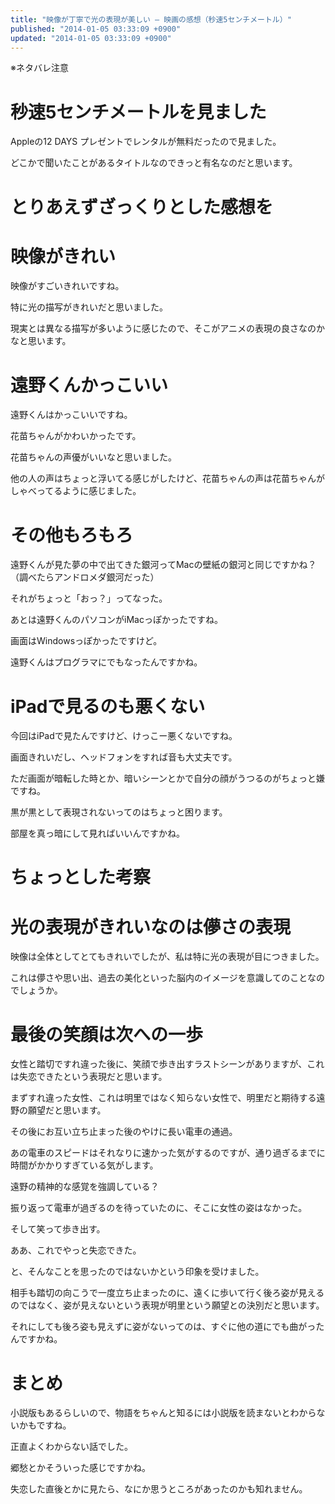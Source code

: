 ```yaml
---
title: "映像が丁寧で光の表現が美しい – 映画の感想（秒速5センチメートル）"
published: "2014-01-05 03:33:09 +0900"
updated: "2014-01-05 03:33:09 +0900"
---
```


※ネタバレ注意

# 秒速5センチメートルを見ました

Appleの12 DAYS プレゼントでレンタルが無料だったので見ました。

どこかで聞いたことがあるタイトルなのできっと有名なのだと思います。

# とりあえずざっくりとした感想を

# 映像がきれい

映像がすごいきれいですね。

特に光の描写がきれいだと思いました。

現実とは異なる描写が多いように感じたので、そこがアニメの表現の良さなのかなと思います。

# 遠野くんかっこいい

遠野くんはかっこいいですね。

花苗ちゃんがかわいかったです。

花苗ちゃんの声優がいいなと思いました。

他の人の声はちょっと浮いてる感じがしたけど、花苗ちゃんの声は花苗ちゃんがしゃべってるように感じました。

# その他もろもろ

遠野くんが見た夢の中で出てきた銀河ってMacの壁紙の銀河と同じですかね？（調べたらアンドロメダ銀河だった）

それがちょっと「おっ？」ってなった。

あとは遠野くんのパソコンがiMacっぽかったですね。

画面はWindowsっぽかったですけど。

遠野くんはプログラマにでもなったんですかね。 

# iPadで見るのも悪くない

今回はiPadで見たんですけど、けっこー悪くないですね。

画面きれいだし、ヘッドフォンをすれば音も大丈夫です。

ただ画面が暗転した時とか、暗いシーンとかで自分の顔がうつるのがちょっと嫌ですね。

黒が黒として表現されないってのはちょっと困ります。

部屋を真っ暗にして見ればいいんですかね。

# ちょっとした考察

# 光の表現がきれいなのは儚さの表現

映像は全体としてとてもきれいでしたが、私は特に光の表現が目につきました。

これは儚さや思い出、過去の美化といった脳内のイメージを意識してのことなのでしょうか。

# 最後の笑顔は次への一歩

女性と踏切ですれ違った後に、笑顔で歩き出すラストシーンがありますが、これは失恋できたという表現だと思います。

まずすれ違った女性、これは明里ではなく知らない女性で、明里だと期待する遠野の願望だと思います。

その後にお互い立ち止まった後のやけに長い電車の通過。

あの電車のスピードはそれなりに速かった気がするのですが、通り過ぎるまでに時間がかかりすぎている気がします。

遠野の精神的な感覚を強調している？

振り返って電車が過ぎるのを待っていたのに、そこに女性の姿はなかった。

そして笑って歩き出す。

ああ、これでやっと失恋できた。

と、そんなことを思ったのではないかという印象を受けました。

相手も踏切の向こうで一度立ち止まったのに、遠くに歩いて行く後ろ姿が見えるのではなく、姿が見えないという表現が明里という願望との決別だと思います。

それにしても後ろ姿も見えずに姿がないってのは、すぐに他の道にでも曲がったんですかね。

# まとめ

小説版もあるらしいので、物語をちゃんと知るには小説版を読まないとわからないかもですね。

正直よくわからない話でした。

郷愁とかそういった感じですかね。

失恋した直後とかに見たら、なにか思うところがあったのかも知れません。
